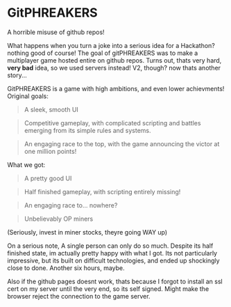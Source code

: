 # GitPHREAKERS
A horrible misuse of github repos!

What happens when you turn a joke into a serious idea for a Hackathon?
nothing good of course!
The goal of gitPHREAKERS was to make a multiplayer game hosted entire on github repos. Turns out, thats very hard, **very bad** idea, so we used servers instead! V2, though? now thats another story...

GitPHREAKERS is a game with high ambitions, and even lower achievments!
Original goals:
  >A sleek, smooth UI
  
  >Competitive gameplay, with complicated scripting and battles emerging from its simple rules and systems.
  
  >An engaging race to the top, with the game announcing the victor at one million points!

What we got:
  >A pretty good UI
  
  >Half finished gameplay, with scripting entirely missing!
  
  >An engaging race to... nowhere?
  
  >Unbelievably OP miners
  
(Seriously, invest in miner stocks, theyre going WAY up)

On a serious note, A single person can only do so much. Despite its half finished state, im actually pretty happy with what I got. Its not particularly impressive, but its built on difficult technologies, and ended up shockingly close to done. Another six hours, maybe.

Also if the github pages doesnt work, thats because I forgot to install an ssl cert on my server until the very end, so its self signed. Might make the browser reject the connection to the game server.
